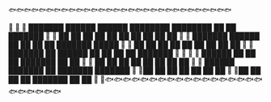     🐟🐟🐟🐟🐟🐟🐟🐟🐟🐟🐟🐟🐟🐟🐟🐟🐟🐟🐟🐟🐟🐟🐟🐟🐟🐟🐟🐟🐟🐟
   🌊                                                                    🌊
  🌊   ███████ ██████   ██████  ████████    ████████ ██   ██ ███████   🌊
 🌊    ██      ██   ██ ██    ██    ██          ██    ██   ██ ██        🌊
🌊     ███████ ██████  ██    ██    ██          ██    ███████ █████     🌊
🌊           ██ ██      ██    ██    ██          ██    ██   ██ ██        🌊
🌊     ███████ ██       ██████     ██          ██    ██   ██ ███████   🌊
 🌊                                                                    🌊
  🌊   ██████  ██   ██ ██ ███████ ██   ██                             🌊
   🌊  ██   ██ ██   ██ ██ ██      ██   ██                            🌊
    🌊 ██████  ███████ ██ ███████ ███████                           🌊
     🌊██      ██   ██ ██      ██ ██   ██                          🌊
      🌊██      ██   ██ ██ ███████ ██   ██                         🌊
       🌊🐟🐟🐟🐟🐟🐟🐟🐟🐟🐟🐟🐟🐟🐟🐟🐟🐟🐟🐟🐟🐟🐟🐟🐟
